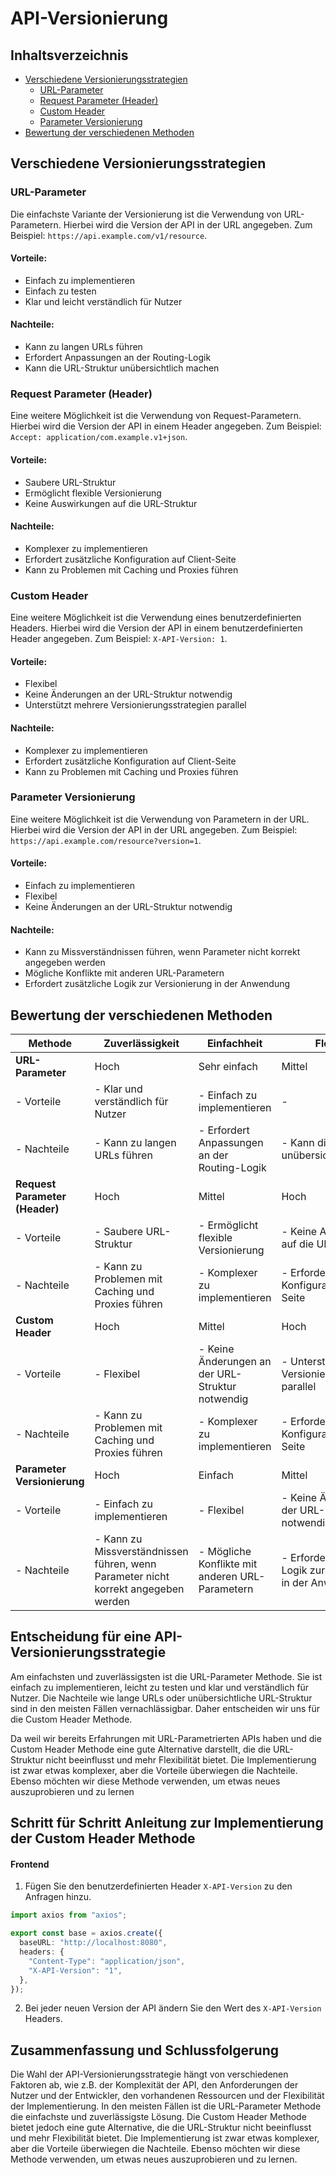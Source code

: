 # API-Versionierung

## Inhaltsverzeichnis
- [Verschiedene Versionierungsstrategien](#verschiedene-versionierungsstrategien)
  - [URL-Parameter](#url-parameter)
  - [Request Parameter (Header)](#request-parameter-header)
  - [Custom Header](#custom-header)
  - [Parameter Versionierung](#parameter-versionierung)
- [Bewertung der verschiedenen Methoden](#bewertung-der-verschiedenen-methoden)

## Verschiedene Versionierungsstrategien

### URL-Parameter
Die einfachste Variante der Versionierung ist die Verwendung von URL-Parametern. Hierbei wird die Version der API in der URL angegeben. Zum Beispiel: `https://api.example.com/v1/resource`.

#### Vorteile:
- Einfach zu implementieren
- Einfach zu testen
- Klar und leicht verständlich für Nutzer

#### Nachteile:
- Kann zu langen URLs führen
- Erfordert Anpassungen an der Routing-Logik
- Kann die URL-Struktur unübersichtlich machen

### Request Parameter (Header)
Eine weitere Möglichkeit ist die Verwendung von Request-Parametern. Hierbei wird die Version der API in einem Header angegeben. Zum Beispiel: `Accept: application/com.example.v1+json`.

#### Vorteile:
- Saubere URL-Struktur
- Ermöglicht flexible Versionierung
- Keine Auswirkungen auf die URL-Struktur

#### Nachteile:
- Komplexer zu implementieren
- Erfordert zusätzliche Konfiguration auf Client-Seite
- Kann zu Problemen mit Caching und Proxies führen

### Custom Header
Eine weitere Möglichkeit ist die Verwendung eines benutzerdefinierten Headers. Hierbei wird die Version der API in einem benutzerdefinierten Header angegeben. Zum Beispiel: `X-API-Version: 1`.

#### Vorteile:
- Flexibel
- Keine Änderungen an der URL-Struktur notwendig
- Unterstützt mehrere Versionierungsstrategien parallel

#### Nachteile:
- Komplexer zu implementieren
- Erfordert zusätzliche Konfiguration auf Client-Seite
- Kann zu Problemen mit Caching und Proxies führen

### Parameter Versionierung
Eine weitere Möglichkeit ist die Verwendung von Parametern in der URL. Hierbei wird die Version der API in der URL angegeben. Zum Beispiel: `https://api.example.com/resource?version=1`.

#### Vorteile:
- Einfach zu implementieren
- Flexibel
- Keine Änderungen an der URL-Struktur notwendig

#### Nachteile:
- Kann zu Missverständnissen führen, wenn Parameter nicht korrekt angegeben werden
- Mögliche Konflikte mit anderen URL-Parametern
- Erfordert zusätzliche Logik zur Versionierung in der Anwendung

## Bewertung der verschiedenen Methoden

| Methode                 | Zuverlässigkeit | Einfachheit              | Flexibilität                |
|-------------------------|-----------------|--------------------------|-----------------------------|
| **URL-Parameter**       | Hoch            | Sehr einfach             | Mittel                      |
| - Vorteile              | - Klar und verständlich für Nutzer | - Einfach zu implementieren | -                          |
| - Nachteile             | - Kann zu langen URLs führen       | - Erfordert Anpassungen an der Routing-Logik | - Kann die URL-Struktur unübersichtlich machen |
| **Request Parameter (Header)** | Hoch   | Mittel                   | Hoch                        |
| - Vorteile              | - Saubere URL-Struktur             | - Ermöglicht flexible Versionierung | - Keine Auswirkungen auf die URL-Struktur |
| - Nachteile             | - Kann zu Problemen mit Caching und Proxies führen | - Komplexer zu implementieren | - Erfordert zusätzliche Konfiguration auf Client-Seite |
| **Custom Header**       | Hoch            | Mittel                   | Hoch                        |
| - Vorteile              | - Flexibel                         | - Keine Änderungen an der URL-Struktur notwendig | - Unterstützt mehrere Versionierungsstrategien parallel |
| - Nachteile             | - Kann zu Problemen mit Caching und Proxies führen | - Komplexer zu implementieren | - Erfordert zusätzliche Konfiguration auf Client-Seite |
| **Parameter Versionierung** | Hoch   | Einfach                  | Mittel                      |
| - Vorteile              | - Einfach zu implementieren         | - Flexibel                    | - Keine Änderungen an der URL-Struktur notwendig |
| - Nachteile             | - Kann zu Missverständnissen führen, wenn Parameter nicht korrekt angegeben werden | - Mögliche Konflikte mit anderen URL-Parametern | - Erfordert zusätzliche Logik zur Versionierung in der Anwendung |


## Entscheidung für eine API-Versionierungsstrategie
Am einfachsten und zuverlässigsten ist die URL-Parameter Methode. Sie ist einfach zu implementieren, leicht zu testen und klar und verständlich für Nutzer. Die Nachteile wie lange URLs oder unübersichtliche URL-Struktur sind in den meisten Fällen vernachlässigbar. Daher entscheiden wir uns für die Custom Header Methode.

Da weil wir bereits Erfahrungen mit URL-Parametrierten APIs haben und die Custom Header Methode eine gute Alternative darstellt, die die URL-Struktur nicht beeinflusst und mehr Flexibilität bietet. Die Implementierung ist zwar etwas komplexer, aber die Vorteile überwiegen die Nachteile. Ebenso möchten wir diese Methode verwenden, um etwas neues auszuprobieren und zu lernen

## Schritt für Schritt Anleitung zur Implementierung der Custom Header Methode

#### Frontend
1. Fügen Sie den benutzerdefinierten Header `X-API-Version` zu den Anfragen hinzu.

```typescript
import axios from "axios";

export const base = axios.create({
  baseURL: "http://localhost:8080",
  headers: {
    "Content-Type": "application/json",
    "X-API-Version": "1",
  },
});
```

2. Bei jeder neuen Version der API ändern Sie den Wert des `X-API-Version` Headers.

## Zusammenfassung und Schlussfolgerung
Die Wahl der API-Versionierungsstrategie hängt von verschiedenen Faktoren ab, wie z.B. der Komplexität der API, den Anforderungen der Nutzer und der Entwickler, den vorhandenen Ressourcen und der Flexibilität der Implementierung. In den meisten Fällen ist die URL-Parameter Methode die einfachste und zuverlässigste Lösung. Die Custom Header Methode bietet jedoch eine gute Alternative, die die URL-Struktur nicht beeinflusst und mehr Flexibilität bietet. Die Implementierung ist zwar etwas komplexer, aber die Vorteile überwiegen die Nachteile. Ebenso möchten wir diese Methode verwenden, um etwas neues auszuprobieren und zu lernen.